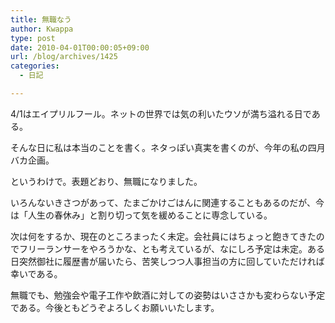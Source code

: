 ```yaml
---
title: 無職なう
author: Kwappa
type: post
date: 2010-04-01T00:00:05+09:00
url: /blog/archives/1425
categories:
  - 日記

---
```

4/1はエイプリルフール。ネットの世界では気の利いたウソが満ち溢れる日である。
  
そんな日に私は本当のことを書く。ネタっぽい真実を書くのが、今年の私の四月バカ企画。
  
<!--more-->


  
というわけで。表題どおり、無職になりました。
  
いろんないきさつがあって、たまごかけごはんに関連することもあるのだが、今は「人生の春休み」と割り切って気を緩めることに専念している。
  
次は何をするか、現在のところまったく未定。会社員にはちょっと飽きてきたのでフリーランサーをやろうかな、とも考えているが、なにしろ予定は未定。ある日突然御社に履歴書が届いたら、苦笑しつつ人事担当の方に回していただければ幸いである。
  
無職でも、勉強会や電子工作や飲酒に対しての姿勢はいささかも変わらない予定である。今後ともどうぞよろしくお願いいたします。
